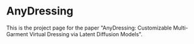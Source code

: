 # AnyDressing

This is the project page for the paper "AnyDressing: Customizable Multi-Garment Virtual Dressing via Latent Diffusion Models".
